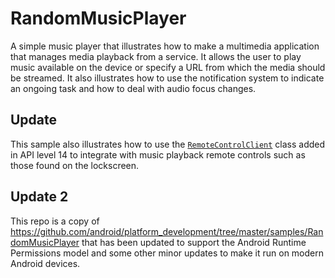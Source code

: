 # RandomMusicPlayer

A simple music player that illustrates how to make a multimedia application
that manages media playback from a service. It allows the user to play music
available on the device or specify a URL from which the media should be
streamed.  It also illustrates how to use the notification system to indicate
an ongoing task and how to deal with audio focus changes.</p>

## Update
This sample also illustrates how to use the
<code><a href="../../../reference/android/media/RemoteControlClient.html">RemoteControlClient</a></code>
class added in API level 14 to integrate with music playback remote controls
such as those found on the lockscreen.

## Update 2

This repo is a copy of https://github.com/android/platform_development/tree/master/samples/RandomMusicPlayer that has been updated to support the Android Runtime Permissions model and some other minor updates to make it run on modern Android devices. 

